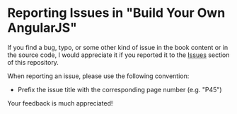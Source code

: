 # Reporting Issues in "Build Your Own AngularJS"

If you find a bug, typo, or some other kind of issue in the book content or in the source code, I would appreciate
it if you reported it to the [Issues](https://github.com/teropa/build-your-own-angularjs/issues) section of this
repository.

When reporting an issue, please use the following convention:

* Prefix the issue title with the corresponding page number (e.g. "P45")

Your feedback is much appreciated!
